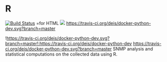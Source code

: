 # R
[![Build Status](https://travis-ci.org/deis/docker-python-dev.svg?branch=master)](https://travis-ci.org/deis/docker-python-dev)
=for HTML <a href="https://travis-ci.org/deis/docker-python-dev"><img src="https://travis-ci.org/deis/docker-python-dev.svg?branch=master"></a>
https://travis-ci.org/deis/docker-python-dev.svg?branch=master

!https://travis-ci.org/deis/docker-python-dev.svg?branch=master!:https://travis-ci.org/deis/docker-python-dev
https://travis-ci.org/deis/docker-python-dev.svg?branch=master
SNMP analysis and statistical computations on the collected data using R.
